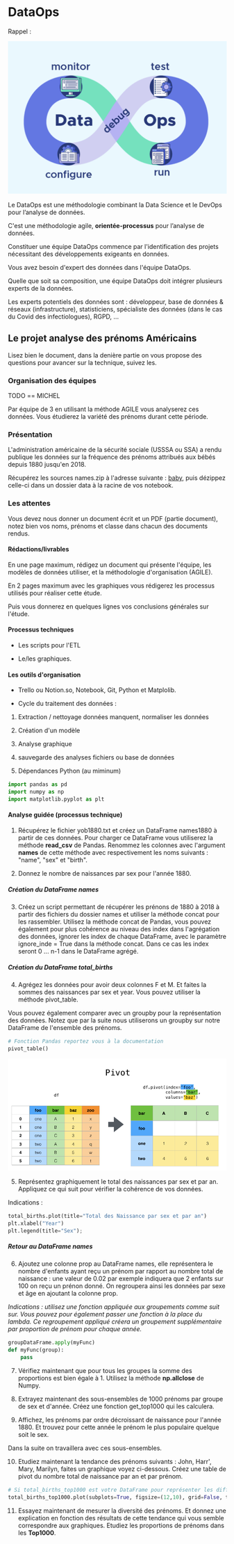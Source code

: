 # DataOps

Rappel :

![cycle](images/dataops.png)

Le DataOps est une méthodologie combinant la Data Science et le DevOps pour l’analyse de données.

C'est une méthodologie agile, **orientée-processus** pour l’analyse de données.

Constituer une équipe DataOps commence par l'identification des projets nécessitant des développements exigeants en données. 

Vous avez besoin d'expert des données dans l'équipe DataOps.

Quelle que soit sa composition, une équipe DataOps doit intégrer plusieurs experts de la données. 

Les experts potentiels des données sont : développeur, base de données & réseaux (infrastructure), statisticiens, spécialiste des données (dans le cas du Covid des infectiologues), RGPD, ...

## Le projet analyse des prénoms Américains 

Lisez bien le document, dans la denière partie on vous propose des questions pour avancer sur la technique, suivez les.

### Organisation des équipes

TODO == MICHEL

Par équipe de 3 en utilisant la méthode AGILE vous analyserez ces données. Vous étudierez la variété des prénoms durant cette période.

### Présentation 

L'administration américaine de la sécurité sociale (USSSA ou SSA) a rendu publique les données sur la fréquence des prénoms attribués aux bébés depuis 1880 jusqu'en 2018.

Récupérez les sources names.zip à l'adresse suivante : [baby](https://www.ssa.gov/oact/babynames/limits.html), puis dézippez celle-ci dans un dossier data à la racine de vos notebook.


### Les attentes 

Vous devez nous donner un document écrit et un PDF (partie document), notez bien vos noms, prénoms et classe dans chacun des documents rendus.

#### Rédactions/livrables

En une page maximum, rédigez un document qui présente l'équipe, les modèles de données utiliser, et la méthodologie d'organisation (AGILE).

En 2 pages maximum avec les graphiques vous rédigerez les processus utilisés pour réaliser cette étude.

Puis vous donnerez en quelques lignes vos conclusions générales sur l'étude.

#### Processus techniques

- Les scripts pour l'ETL

- Le/les graphiques.

#### Les outils d'organisation

- Trello ou Notion.so, Notebook, Git, Python et Matplolib.

- Cycle du traitement des données :

1. Extraction / nettoyage données manquent, normaliser les données

2. Création d'un modèle 

3. Analyse graphique

4. sauvegarde des analyses fichiers ou base de données

5. Dépendances Python (au miminum) 

```python
import pandas as pd
import numpy as np
import matplotlib.pyplot as plt
```

#### Analyse guidée (processus technique)

1. Récupérez le fichier yob1880.txt et créez un DataFrame names1880 à partir de ces données. Pour charger ce DataFrame vous utiliserez la méthode **read_csv** de Pandas. Renommez les colonnes avec l'argument **names** de cette méthode avec respectivement les noms suivants  : "name", "sex" et "birth".

2. Donnez le nombre de naissances par sex pour l'année 1880.

##### Création du DataFrame names

3. Créez un script permettant de récupérer les prénons de 1880 à 2018 à partir des fichiers du dossier names et utiliser la méthode concat pour les rassembler. Utilisez la méthode concat de Pandas, vous pouvez également pour plus cohérence au niveau des index dans l'agrégation des données, ignorer les index de chaque DataFrame, avec le paramètre ignore_inde = True dans la méthode concat. Dans ce cas les index seront 0 ... n-1 dans le DataFrame agrégé.

##### Création du DataFrame total_births

4. Agrégez les données pour avoir deux colonnes F et M. Et faites la sommes des naissances par sex et year. Vous pouvez utiliser la méthode pivot_table.

Vous pouvez également comparer avec un groupby pour la représentation des données. Notez que par la suite nous utiliserons un groupby sur notre DataFrame de l'ensemble des prénoms.

```python
# Fonction Pandas reportez vous à la documentation 
pivot_table()
```
![pivot](images/pivot.png)

5. Représentez graphiquement le total des naissances par sex et par an. Appliquez ce qui suit pour vérifier la cohérence de vos données.

Indications :

```python
total_births.plot(title="Total des Naissance par sex et par an")
plt.xlabel("Year")
plt.legend(title="Sex");
```

##### Retour au DataFrame names

6. Ajoutez une colonne prop au DataFrame names, elle représentera le nombre d'enfants ayant reçu un prénom par rapport au nombre total de naissance : une valeur de 0.02 par exemple indiquera que 2 enfants sur 100 on reçu un prénon donné. On regroupera ainsi les données par sexe et âge en ajoutant la colonne prop.

*Indications : utilisez une fonction appliquée aux groupements comme suit sur. Vous pouvez pour également passer une fonction à la place du lambda. Ce regroupement appliqué créera un groupement supplémentaire par proportion de prénom pour chaque année.*

```python
groupDataFrame.apply(myFunc)
def myFunc(group):
    pass
```

7. Vérifiez maintenant que pour tous les groupes la somme des proportions est bien égale à 1. Utilisez la méthode **np.allclose** de Numpy.

8. Extrayez maintenant des sous-ensembles de 1000 prénoms par groupe de sex et d'année. Créez une fonction get_top1000 qui les calculera.

9. Affichez, les prénoms par ordre décroissant de naissance pour l'année 1880. Et trouvez pour cette année le prénom le plus populaire quelque soit le sex.

Dans la suite on travaillera avec ces sous-ensembles.

10. Etudiez maintenant la tendance des prénoms suivants : John, Harr', Mary, Marilyn, faites un graphique voyez ci-dessous. Créez une table de pivot du nombre total de naissance par an et par prénom.

```python
# Si total_births_top1000 est votre DataFrame pour représenter les différentes colonnes
total_births_top1000.plot(subplots=True, figsize=(12,10), grid=False, title="Nombre de naissance par an")
```

11. Essayez maintenant de mesurer la diversité des prénoms. Et donnez une explication en fonction des résultats de cette tendance qui vous semble correspondre aux graphiques. Etudiez les proportions de prénoms dans les **Top1000**.